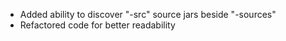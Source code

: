 * Added ability to discover "-src" source jars beside "-sources"
* Refactored code for better readability
